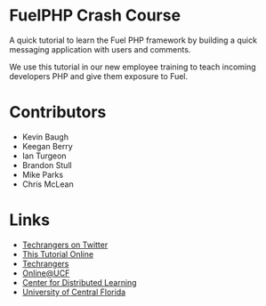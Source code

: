FuelPHP Crash Course
====================

A quick tutorial to learn the Fuel PHP framework by building a quick messaging application with users and comments.

We use this tutorial in our new employee training to teach incoming developers PHP and give them exposure to Fuel.

Contributors
====================
*	Kevin Baugh
*	Keegan Berry
*	Ian Turgeon
* Brandon Stull
* Mike Parks
* Chris McLean

Links
=====
*	[Techrangers on Twitter](http://www.twitter.com/techrangers "Twitter Techrangers")
*	[This Tutorial Online](http://ucf.github.io/fuelphp-crash-course/ "Fuel Crash Course")
*	[Techrangers](http://techrangers.cdl.ucf.edu "Techrangers")
*	[Online@UCF](http://online.ucf.edu "Online at UCF")
*	[Center for Distributed Learning](http://cdl.ucf.edu "Center for Distributed Learning")
*	[University of Central Florida](http://ucf.edu)
